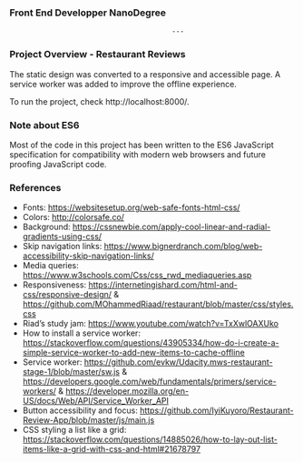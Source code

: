 ### Front End Developper NanoDegree ###
                                            ---
### Project Overview - Restaurant Reviews
The static design was converted to a responsive and accessible page.
A service worker was added to improve the offline experience.

To run the project, check http://localhost:8000/.

### Note about ES6
Most of the code in this project has been written to the ES6 JavaScript specification for compatibility with modern web browsers and future proofing JavaScript code. 

### References
- Fonts: https://websitesetup.org/web-safe-fonts-html-css/
- Colors: http://colorsafe.co/
- Background: https://cssnewbie.com/apply-cool-linear-and-radial-gradients-using-css/
- Skip navigation links: https://www.bignerdranch.com/blog/web-accessibility-skip-navigation-links/
- Media queries: https://www.w3schools.com/Css/css_rwd_mediaqueries.asp
- Responsiveness: https://internetingishard.com/html-and-css/responsive-design/ & https://github.com/MOhammedRiaad/restaurant/blob/master/css/styles.css
- Riad’s study jam: https://www.youtube.com/watch?v=TxXwlOAXUko
- How to install a service worker: https://stackoverflow.com/questions/43905334/how-do-i-create-a-simple-service-worker-to-add-new-items-to-cache-offline
- Service worker: https://github.com/evkw/Udacity.mws-restaurant-stage-1/blob/master/sw.js & https://developers.google.com/web/fundamentals/primers/service-workers/ & https://developer.mozilla.org/en-US/docs/Web/API/Service_Worker_API
- Button accessibility and focus: https://github.com/IyiKuyoro/Restaurant-Review-App/blob/master/js/main.js
- CSS styling a list like a grid: https://stackoverflow.com/questions/14885026/how-to-lay-out-list-items-like-a-grid-with-css-and-html#21678797